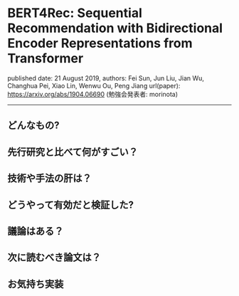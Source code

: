 # BERT4Rec: Sequential Recommendation with Bidirectional Encoder Representations from Transformer

published date: 21 August 2019,
authors: Fei Sun, Jun Liu, Jian Wu, Changhua Pei, Xiao Lin, Wenwu Ou, Peng Jiang
url(paper): https://arxiv.org/abs/1904.06690
(勉強会発表者: morinota)

---

## どんなもの?

## 先行研究と比べて何がすごい？

## 技術や手法の肝は？

## どうやって有効だと検証した?

## 議論はある？

## 次に読むべき論文は？

## お気持ち実装
